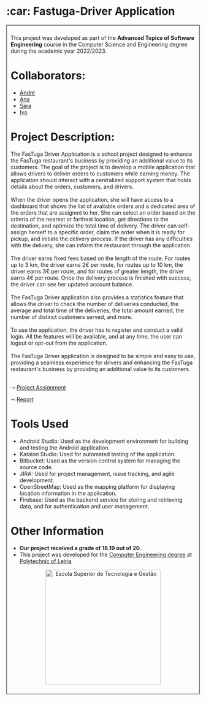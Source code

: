 <h1> :car: Fastuga-Driver Application </h1>

<div style="border: 1px solid black; padding: 10px;">
<p>This project was developed as part of the <strong>Advanced Topics of Software Engineering</strong> course in the Computer Science and Engineering degree during the academic year 2022/2023.
<h1>Collaborators:</h1>
<ul>
<li><a href="https://github.com/andrepintoo">André</a></li>
<li><a href="https://github.com/Yunikyon">Ana</a></li>
<li><a href="https://github.com/sfilipa">Sara</a></li>
<li><a href="https://github.com/ivoafonsobispo">Ivo</a></li>

</ul>
<h1>Project Description:</h1>
The FasTuga Driver Application is a school project designed to enhance the FasTuga restaurant's business by providing an additional value to its customers. The goal of the project is to develop a mobile application that allows drivers to deliver orders to customers while earning money. The application should interact with a centralized support system that holds details about the orders, customers, and drivers.
<br><br>
When the driver opens the application, she will have access to a dashboard that shows the list of available orders and a dedicated area of the orders that are assigned to her. She can select an order based on the criteria of the nearest or farthest location, get directions to the destination, and optimize the total time of delivery. The driver can self-assign herself to a specific order, claim the order when it is ready for pickup, and initiate the delivery process. If the driver has any difficulties with the delivery, she can inform the restaurant through the application.
<br><br>
The driver earns fixed fees based on the length of the route. For routes up to 3 km, the driver earns 2€ per route, for routes up to 10 km, the driver earns 3€ per route, and for routes of greater length, the driver earns 4€ per route. Once the delivery process is finished with success, the driver can see her updated account balance.
<br><br>
The FasTuga Driver application also provides a statistics feature that allows the driver to check the number of deliveries conducted, the average and total time of the deliveries, the total amount earned, the number of distinct customers served, and more.
<br><br>
To use the application, the driver has to register and conduct a valid login. All the features will be available, and at any time, the user can logout or opt-out from the application.
<br><br>
The FasTuga Driver application is designed to be simple and easy to use, providing a seamless experience for drivers and enhancing the FasTuga restaurant's business by providing an additional value to its customers.
<br><br>

  
 <p>&#8702; <a href="https://github.com/andrepintoo/FasTuga-Driver/blob/main/EI_TAES_2022_2023_1S_ProjectAssignment.pdf">Project Assignment</a></p>
<p>&#8702; <a href="https://github.com/andrepintoo/FasTuga-Driver/blob/main/report_2201723_2200672_2201711_2201757.pdf">Report</a></p>

<h1>Tools Used</h1>
<ul>
<li>Android Studio: Used as the development environment for building and testing the Android application.</li>
<li>Katalon Studio: Used for automated testing of the application.</li>
<li>Bitbucket: Used as the version control system for managing the source code.</li>
<li>JIRA: Used for project management, issue tracking, and agile development.</li>
<li>OpenStreetMap: Used as the mapping platform for displaying location information in the application.</li>
<li>Firebase: Used as the backend service for storing and retrieving data, and for authentication and user management.</li>
</ul>

<h1>Other Information</h1>
<ul>
  <li><strong>Our project received a grade of 18.19 out of 20.</strong></li>
  <li>This project was developed for the <a href="https://www.ipleiria.pt/curso/licenciatura-em-engenharia-informatica/" rel="nofollow">Computer Engineering degree</a> at <a href="https://www.ipleiria.pt" rel="nofollow">Polytechnic of Leiria</a></li>
</ul>
<p align="center"><a href="https://www.ipleiria.pt/estg/" rel="nofollow"><img src="https://camo.githubusercontent.com/f11c2f47a7221ed3eb4c80f84fe7c67414e23377aff6c6af3182c88624fbbbea/68747470733a2f2f7777772e69706c65697269612e70742f6e6f726d617367726166696361732f77702d636f6e74656e742f75706c6f6164732f73697465732f38302f323031372f30392f657374675f682d30312e6a7067" width="300" alt="Escola Superior de Tecnologia e Gestão" title="Escola Superior de Tecnologia e Gestão" data-canonical-src="https://www.ipleiria.pt/normasgraficas/wp-content/uploads/sites/80/2017/09/estg_h-01.jpg" style="max-width: 100%;"></a></p>
</div>
